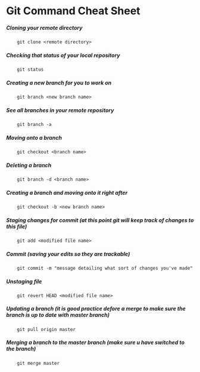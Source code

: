 # Git Command Cheat Sheet

##### Cloning your remote directory
		git clone <remote directory>

##### Checking that status of your local repository
		git status

##### Creating a new branch for you to work on
		git branch <new branch name>

##### See all branches in your remote repository
		git branch -a

##### Moving onto a branch
		git checkout <branch name>

##### Deleting a branch
		git branch -d <branch name>

##### Creating a branch and moving onto it right after
		git checkout -b <new branch name>

##### Staging changes for commit (at this point git will keep track of changes to this file)
		git add <modified file name>

##### Commit (saving your edits so they are trackable)
		git commit -m "message detailing what sort of changes you've made"

##### Unstaging file 
		git revert HEAD <modified file name>

##### Updating a branch (it is good practice defore a merge to make sure the branch is up to date with master branch)
		git pull origin master 

##### Merging a branch to the master branch (make sure u have switched to the branch)
		git merge master


